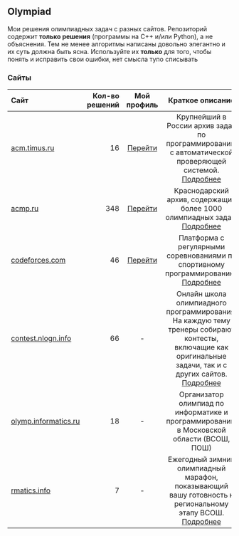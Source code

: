 ## Olympiad

Мои решения олимпиадных задач с разных сайтов. Репозиторий содержит **только решения** (программы на C++ и/или Python), а не объяснения. Тем не менее алгоритмы написаны довольно элегантно и их суть должна быть ясна. Используйте их **только** для того, чтобы понять и исправить свои ошибки, нет смысла тупо списывать


### Сайты

| Сайт | Кол-во решений | Мой профиль | Краткое описание | Содержание |
|:-----|---------------:|:-----------:|:----------------:|:----------:|
| [acm.timus.ru](https://acm.timus.ru) | 16<!-- TIMUS --> | [Перейти](https://acm.timus.ru/author.aspx?id=323139) | Крупнейший в России архив задач по программированию с автоматической проверяющей системой. [Подробнее](https://acm.timus.ru/) | Решения |
| [acmp.ru](https://acmp.ru) | 348<!-- ACMP --> | [Перейти](https://acmp.ru/index.asp?main=user&id=300682) | Краснодарский архив, содержащий более 1000 олимпиадных задач. [Подробнее](https://acmp.ru/article.asp?id_text=7) | Решения |
| [codeforces.com](https://codeforces.com) | 46<!-- CODEFORCES --> | [Перейти](https://codeforces.com/profile/YariKartoshe4ka) | Платформа с регулярными соревнованиями по спортивному программированию. [Подробнее](https://codeforces.com/help#q1) | Решения |
| [contest.nlogn.info](https://contest.nlogn.info) | 66<!-- NLOGN --> | - | Онлайн школа олимпиадного программирования. На каждую тему тренеры собирают контесты, включащие как оригинальные задачи, так и с других сайтов. [Подробнее](https://nlogn.info/) | Условия, решения |
| [olymp.informatics.ru](https://olymp.informatics.ru) | 18<!-- INFORMATICS --> | - | Организатор олимпиад по информатике и программированию в Московской области (ВСОШ, ПОШ) | Условия, решения |
| [rmatics.info](https://rmatics.info) | 7<!-- RMATICS --> | - | Ежегодный зимний олимпиадный марафон, показывающий вашу готовность к региональному этапу ВСОШ. [Подробнее](https://internat.msu.ru/educational-projects/zom-about/) | Условия, решения, разборы |
